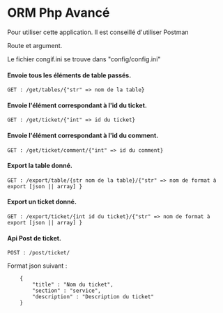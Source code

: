 
# ORM Php Avancé

Pour utiliser cette application. Il est conseillé d'utiliser Postman


Route et argument.

Le fichier congif.ini se trouve dans "config/config.ini"


#### Envoie tous les éléments de table passés.
```GET : /get/tables/{"str" => nom de la table} ```


#### Envoie l'élément correspondant à l'id du ticket.
``` GET : /get/ticket/{"int" => id du ticket}  ```


#### Envoie l'élément correspondant à l'id du comment.
``` GET : /get/ticket/comment/{"int" => id du comment} ```


#### Export la table donné.
```GET : /export/table/{str nom de la table}/{"str" => nom de format à export [json || array] } ```

#### Export un ticket donné.
```GET : /export/ticket/{int id du ticket}/{"str" => nom de format à export [json || array] } ```


#### Api Post de ticket.
```POST : /post/ticket/ ```



Format json suivant :      

        {
            "title" : "Nom du ticket",
            "section" : "service",
            "description" : "Description du ticket"
        }

